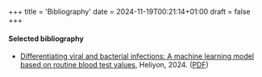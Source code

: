 +++
title = 'Bibliography'
date = 2024-11-19T00:21:14+01:00
draft = false
+++

#### Selected bibliography 

- [Differentiating viral and bacterial infections: A machine learning model based on routine blood test values](https://www.cell.com/heliyon/fulltext/S2405-8440(24)05403-3), Heliyon, 2024. ([PDF](pdf/PIIS2405844024054033.pdf))
